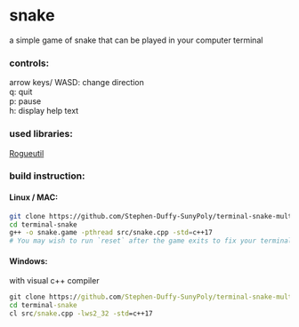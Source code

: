 # snake
a simple game of snake that can be played in your computer terminal

### controls:
arrow keys/ WASD: change direction  
q: quit   
p: pause   
h: display help text  

### used libraries: 
[Rogueutil](https://github.com/sakhmatd/rogueutil)

### build instruction:
#### Linux / MAC:
```sh
git clone https://github.com/Stephen-Duffy-SunyPoly/terminal-snake-multiplayer
cd terminal-snake
g++ -o snake.game -pthread src/snake.cpp -std=c++17
# You may wish to run `reset` after the game exits to fix your terminals printing
```


#### Windows:
with visual c++ compiler
```cmd
git clone https://github.com/Stephen-Duffy-SunyPoly/terminal-snake-multiplayer
cd terminal-snake
cl src/snake.cpp -lws2_32 -std=c++17
```
